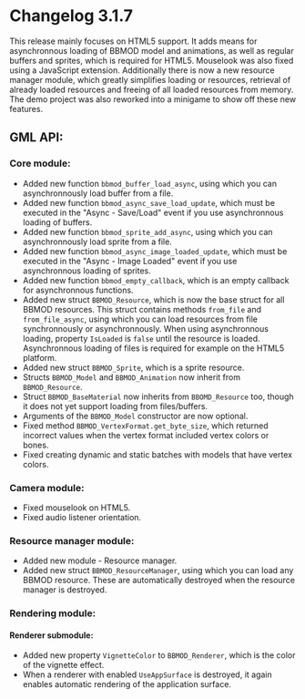# Changelog 3.1.7
This release mainly focuses on HTML5 support. It adds means for asynchronnous loading of BBMOD model and animations, as well as regular buffers and sprites, which is required for HTML5. Mouselook was also fixed using a JavaScript extension. Additionally there is now a new resource manager module, which greatly simplifies loading or resources, retrieval of already loaded resources and freeing of all loaded resources from memory. The demo project was also reworked into a minigame to show off these new features.

## GML API:
### Core module:
* Added new function `bbmod_buffer_load_async`, using which you can asynchronnously load buffer from a file.
* Added new function `bbmod_async_save_load_update`, which must be executed in the "Async - Save/Load" event if you use asynchronnous loading of buffers.
* Added new function `bbmod_sprite_add_async`, using which you can asynchronnously load sprite from a file.
* Added new function `bbmod_async_image_loaded_update`, which must be executed in the "Async - Image Loaded" event if you use asynchronnous loading of sprites.
* Added new function `bbmod_empty_callback`, which is an empty callback for asynchronnous functions.
* Added new struct `BBMOD_Resource`, which is now the base struct for all BBMOD resources. This struct contains methods `from_file` and `from_file_async`, using which you can load resources from file synchronnously or asynchronnously. When using asynchronnous loading, property `IsLoaded` is `false` until the resource is loaded. Asynchronnous loading of files is required for example on the HTML5 platform.
* Added new struct `BBMOD_Sprite`, which is a sprite resource.
* Structs `BBMOD_Model` and `BBMOD_Animation` now inherit from `BBMOD_Resource`.
* Struct `BBMOD_BaseMaterial` now inherits from `BBOMD_Resource` too, though it does not yet support loading from files/buffers.
* Arguments of the `BBMOD_Model` constructor are now optional.
* Fixed method `BBMOD_VertexFormat.get_byte_size`, which returned incorrect values when the vertex format included vertex colors or bones.
* Fixed creating dynamic and static batches with models that have vertex colors.

### Camera module:
* Fixed mouselook on HTML5.
* Fixed audio listener orientation.

### Resource manager module:
* Added new module - Resource manager.
* Added new struct `BBMOD_ResourceManager`, using which you can load any BBMOD resource. These are automatically destroyed when the resource manager is destroyed.

### Rendering module:
#### Renderer submodule:
* Added new property `VignetteColor` to `BBMOD_Renderer`, which is the color of the vignette effect.
* When a renderer with enabled `UseAppSurface` is destroyed, it again enables automatic rendering of the application surface.
